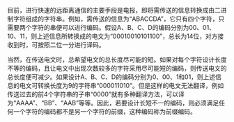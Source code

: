 目前，进行快速的远距离通信的主要手段是电报，即将需传送的信息转换成由二进制字符组成的字符串。例如，需传送的信息为“ABACCDA”，它只有四个字符，只需要两个字符的串便可以进行编码。假设A、B、C、D的编码分别为00、01、10、11，则上述信息所转换成的电文为“00010010101100”，总长为14位，对方接收到时，可按照二位一分进行译码。

当然，在传送电文时，总希望电文的总长度尽可能的短。如果对每个字符设计长度不等的编码，且让电文中出现次数较多的字符采用尽可能短的编码，则传送电文的总长度便可减少。如果设计A、B、C、D的编码分别为0、00、1和01，则上述信息的电文可转换长度为9的字符串“000011010”。但是这样的电文无法翻译，例如传送过去的前4个字符串的子串“0000”就有多种翻译方法，可以译为“AAAA”、“BB”、“AAB”等等。因此，若要设计长短不一的编码，则必须满足任何一个字符的编码都不是另一个字符的前缀，这种编码称为前缀编码。

